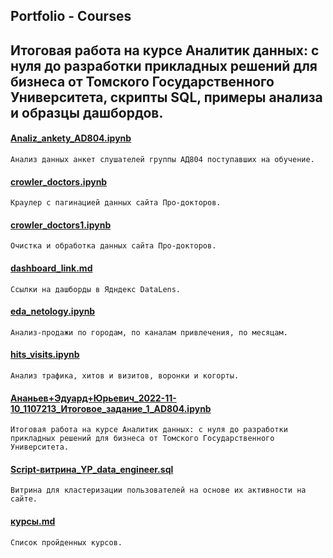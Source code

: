 ## Portfolio - Courses

## Итоговая работа на курсе Аналитик данных: с нуля до разработки прикладных решений для бизнеса от Томского Государственного Университета, скрипты SQL, примеры анализа и образцы дашбордов.
#### [Analiz_ankety_AD804.ipynb](https://github.com/edwan70/Portfolio/blob/master/Courses/Analiz_ankety_AD804.ipynb)
`Анализ данных анкет слушателей группы АД804 поступавших на обучение.`
#### [crowler_doctors.ipynb](https://github.com/edwan70/Portfolio/blob/master/Courses/crowler_doctors.ipynb)
`Краулер с пагинацией данных сайта Про-докторов.`
#### [crowler_doctors1.ipynb](https://github.com/edwan70/Portfolio/blob/master/Courses/crowler_doctors1.ipynb) 
`Очистка и обработка данных сайта Про-докторов.`
#### [dashboard_link.md](https://github.com/edwan70/Portfolio/blob/master/Courses/dashboard_link.md)
`Ссылки на дашборды в Ядндекс DataLens.`
#### [eda_netology.ipynb](https://github.com/edwan70/Portfolio/blob/master/Courses/eda_netology.ipynb)
`Анализ-продажи по городам, по каналам привлечения, по месяцам.`
#### [hits_visits.ipynb](https://github.com/edwan70/Portfolio/blob/master/Courses/hits_visits.ipynb)
`Анализ трафика, хитов и визитов, воронки и когорты.`
#### [Ананьев+Эдуард+Юрьевич_2022-11-10_1107213_Итоговое_задание_1_AD804.ipynb](https://github.com/edwan70/Portfolio/blob/master/Courses/Ананьев%2BЭдуард%2BЮрьевич_2022-11-10_1107213_Итоговое_задание_1_AD804.ipynb)
`Итоговая работа на курсе Аналитик данных: с нуля до разработки прикладных решений для бизнеса от Томского Государственного Университета.`
#### [Script-витрина_YP_data_engineer.sql](https://github.com/edwan70/Portfolio/blob/master/Courses/Script-витрина_YP_data_engineer.sql)
`Витрина для кластеризации пользователей на основе их активности на сайте.`  
#### [курсы.md](https://github.com/edwan70/Portfolio/blob/master/Courses/курсы.md)
`Список пройденных курсов.`
